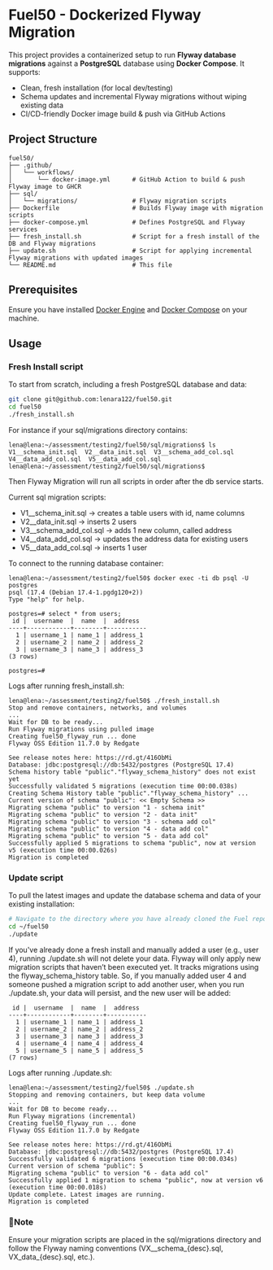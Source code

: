 # Fuel50 - Dockerized Flyway Migration
This project provides a containerized setup to run **Flyway database migrations** against a **PostgreSQL** database using **Docker Compose**.
It supports:
-  Clean, fresh installation (for local dev/testing)
-  Schema updates and incremental Flyway migrations without wiping existing data
-  CI/CD-friendly Docker image build & push via GitHub Actions
## Project Structure

```
fuel50/
├── .github/
│   └── workflows/
│       └── docker-image.yml      # GitHub Action to build & push Flyway image to GHCR
├── sql/
│   └── migrations/               # Flyway migration scripts
├── Dockerfile                    # Builds Flyway image with migration scripts
├── docker-compose.yml            # Defines PostgreSQL and Flyway services
├── fresh_install.sh              # Script for a fresh install of the DB and Flyway migrations 
├── update.sh                     # Script for applying incremental Flyway migrations with updated images
└── README.md                     # This file
```

## Prerequisites

Ensure you have installed [Docker Engine](https://docs.docker.com/engine/install/) and [Docker Compose](https://docs.docker.com/compose/install/) on your machine.

## Usage

### **Fresh Install script**

To start from scratch, including a fresh PostgreSQL database and data:

```bash
git clone git@github.com:lenara122/fuel50.git
cd fuel50
./fresh_install.sh
```

For instance if your sql/migrations directory contains:
```
lena@lena:~/assessment/testing2/fuel50/sql/migrations$ ls
V1__schema_init.sql  V2__data_init.sql  V3__schema_add_col.sql  V4__data_add_col.sql  V5__data_add_col.sql
lena@lena:~/assessment/testing2/fuel50/sql/migrations$ 
```
Then Flyway Migration will run all scripts in order after the db service starts.

Current sql migration scripts:
- V1__schema_init.sql      -> creates a table users with id, name columns
- V2__data_init.sql        -> inserts 2 users
- V3__schema_add_col.sql   -> adds 1 new column, called address
- V4__data_add_col.sql     -> updates the address data for existing users
- V5__data_add_col.sql     -> inserts 1 user

To connect to the running database container:
```
lena@lena:~/assessment/testing2/fuel50$ docker exec -ti db psql -U postgres
psql (17.4 (Debian 17.4-1.pgdg120+2))
Type "help" for help.

postgres=# select * from users;
 id |  username  |  name  |  address  
----+------------+--------+-----------
  1 | username_1 | name_1 | address_1
  2 | username_2 | name_2 | address_2
  3 | username_3 | name_3 | address_3
(3 rows)

postgres=# 

```

Logs after running fresh_install.sh:
```
lena@lena:~/assessment/testing2/fuel50$ ./fresh_install.sh 
Stop and remove containers, networks, and volumes
...
Wait for DB to be ready...
Run Flyway migrations using pulled image
Creating fuel50_flyway_run ... done
Flyway OSS Edition 11.7.0 by Redgate

See release notes here: https://rd.gt/416ObMi
Database: jdbc:postgresql://db:5432/postgres (PostgreSQL 17.4)
Schema history table "public"."flyway_schema_history" does not exist yet
Successfully validated 5 migrations (execution time 00:00.038s)
Creating Schema History table "public"."flyway_schema_history" ...
Current version of schema "public": << Empty Schema >>
Migrating schema "public" to version "1 - schema init"
Migrating schema "public" to version "2 - data init"
Migrating schema "public" to version "3 - schema add col"
Migrating schema "public" to version "4 - data add col"
Migrating schema "public" to version "5 - data add col"
Successfully applied 5 migrations to schema "public", now at version v5 (execution time 00:00.026s)
Migration is completed
```
### **Update script**

To pull the latest images and update the database schema and data of your existing installation:
```bash
# Navigate to the directory where you have already cloned the Fuel repository., e.g 
cd ~/fuel50
./update
```
If you've already done a fresh install and manually added a user (e.g., user 4), running ./update.sh will not delete your data. Flyway will only apply new migration scripts that haven’t been executed yet. It tracks migrations using the flyway_schema_history table. So, if you manually added user 4 and someone pushed a migration script to add another user, when you run ./update.sh, your data will persist, and the new user will be added:
```
 id |  username  |  name  |  address  
----+------------+--------+-----------
  1 | username_1 | name_1 | address_1
  2 | username_2 | name_2 | address_2
  3 | username_3 | name_3 | address_3
  4 | username_4 | name_4 | address_4
  5 | username_5 | name_5 | address_5
(7 rows)
```
Logs after running ./update.sh:
```
lena@lena:~/assessment/testing2/fuel50$ ./update.sh 
Stopping and removing containers, but keep data volume
...
Wait for DB to become ready...
Run Flyway migrations (incremental)
Creating fuel50_flyway_run ... done
Flyway OSS Edition 11.7.0 by Redgate

See release notes here: https://rd.gt/416ObMi
Database: jdbc:postgresql://db:5432/postgres (PostgreSQL 17.4)
Successfully validated 6 migrations (execution time 00:00.034s)
Current version of schema "public": 5
Migrating schema "public" to version "6 - data add col"
Successfully applied 1 migration to schema "public", now at version v6 (execution time 00:00.018s)
Update complete. Latest images are running.
Migration is completed
```
### 📝**Note**
Ensure your migration scripts are placed in the sql/migrations directory and follow the Flyway naming conventions (VX__schema_{desc}.sql, VX_data_{desc}.sql, etc.).


